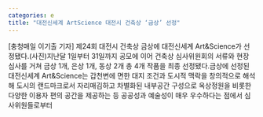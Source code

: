 ```yaml
---
categories: e
title: "대전신세계 ArtScience 대전시 건축상 ‘금상’ 선정"
---
```

[충청매일 이기출 기자] 제24회 대전시 건축상 금상에 대전신세계 Art&Science가 선정됐다.(사진)지난달 1일부터 31일까지 공모에 이어 건축상 심사위원회의 서류와 현장 심사를 거쳐 금상 1개, 은상 1개, 동상 2개 총 4개 작품을 최종 선정됐다.금상에 선정된 대전신세계 Art&Science는 갑천변에 면한 대지 조건과 도시적 맥락을 창의적으로 해석해 도시의 랜드마크로서 자리매김하고 차별화된 내부공간 구성으로 옥상정원을 비롯한 다양한 이용자 편의 공간을 제공하는 등 공공성과 예술성이 매우 우수하다는 점에서 심사위원들로부터